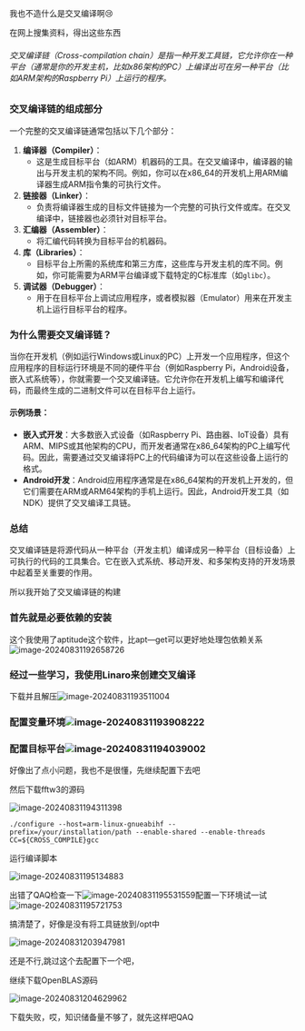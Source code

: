 我也不造什么是交叉编译啊:cry:

在网上搜集资料，得出这些东西

###### 交叉编译链（Cross-compilation chain）是指一种开发工具链，它允许你在一种平台（通常是你的开发主机，比如x86架构的PC）上编译出可在另一种平台（比如ARM架构的Raspberry Pi）上运行的程序。

### 交叉编译链的组成部分

一个完整的交叉编译链通常包括以下几个部分：

1. **编译器（Compiler）**：
   - 这是生成目标平台（如ARM）机器码的工具。在交叉编译中，编译器的输出与开发主机的架构不同。例如，你可以在x86_64的开发机上用ARM编译器生成ARM指令集的可执行文件。
2. **链接器（Linker）**：
   - 负责将编译器生成的目标文件链接为一个完整的可执行文件或库。在交叉编译中，链接器也必须针对目标平台。
3. **汇编器（Assembler）**：
   - 将汇编代码转换为目标平台的机器码。
4. **库（Libraries）**：
   - 目标平台上所需的系统库和第三方库，这些库与开发主机的库不同。例如，你可能需要为ARM平台编译或下载特定的C标准库（如`glibc`）。
5. **调试器（Debugger）**：
   - 用于在目标平台上调试应用程序，或者模拟器（Emulator）用来在开发主机上运行目标平台的程序。

### 为什么需要交叉编译链？

当你在开发机（例如运行Windows或Linux的PC）上开发一个应用程序，但这个应用程序的目标运行环境是不同的硬件平台（例如Raspberry Pi，Android设备，嵌入式系统等），你就需要一个交叉编译链。它允许你在开发机上编写和编译代码，而最终生成的二进制文件可以在目标平台上运行。

#### 示例场景：

- **嵌入式开发**：大多数嵌入式设备（如Raspberry Pi、路由器、IoT设备）具有ARM、MIPS或其他架构的CPU，而开发者通常在x86_64架构的PC上编写代码。因此，需要通过交叉编译将PC上的代码编译为可以在这些设备上运行的格式。
- **Android开发**：Android应用程序通常是在x86_64架构的开发机上开发的，但它们需要在ARM或ARM64架构的手机上运行。因此，Android开发工具（如NDK）提供了交叉编译工具链。

### 总结

交叉编译链是将源代码从一种平台（开发主机）编译成另一种平台（目标设备）上可执行的代码的工具集合。它在嵌入式系统、移动开发、和多架构支持的开发场景中起着至关重要的作用。



所以我开始了交叉编译链的构建

### 首先就是必要依赖的安装

这个我使用了aptitude这个软件，比apt—get可以更好地处理包依赖关系![image-20240831192658726](C:\Users\17247\AppData\Roaming\Typora\typora-user-images\image-20240831192658726.png)



### 经过一些学习，我使用Linaro来创建交叉编译

下载并且解压![image-20240831193511004](C:\Users\17247\AppData\Roaming\Typora\typora-user-images\image-20240831193511004.png)

### 配置变量环境![image-20240831193908222](C:\Users\17247\AppData\Roaming\Typora\typora-user-images\image-20240831193908222.png)

### 配置目标平台![image-20240831194039002](C:\Users\17247\AppData\Roaming\Typora\typora-user-images\image-20240831194039002.png)

好像出了点小问题，我也不是很懂，先继续配置下去吧

然后下载fftw3的源码

![image-20240831194311398](C:\Users\17247\AppData\Roaming\Typora\typora-user-images\image-20240831194311398.png)

```
./configure --host=arm-linux-gnueabihf --prefix=/your/installation/path --enable-shared --enable-threads CC=${CROSS_COMPILE}gcc

```

运行编译脚本

![image-20240831195134883](C:\Users\17247\AppData\Roaming\Typora\typora-user-images\image-20240831195134883.png)

出错了QAQ检查一下![image-20240831195531559](C:\Users\17247\AppData\Roaming\Typora\typora-user-images\image-20240831195531559.png)配置一下环境试一试![image-20240831195721753](C:\Users\17247\AppData\Roaming\Typora\typora-user-images\image-20240831195721753.png)

搞清楚了，好像是没有将工具链放到/opt中 

![image-20240831203947981](C:\Users\17247\AppData\Roaming\Typora\typora-user-images\image-20240831203947981.png)

还是不行,跳过这个去配置下一个吧，

继续下载OpenBLAS源码

![image-20240831204629962](C:\Users\17247\AppData\Roaming\Typora\typora-user-images\image-20240831204629962.png)

下载失败，哎，知识储备量不够了，就先这样吧QAQ
